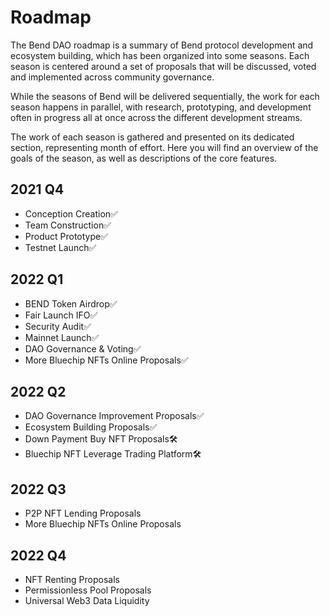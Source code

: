 # Roadmap

The Bend DAO roadmap is a summary of Bend protocol development and ecosystem building, which has been organized into some seasons. Each season is centered around a set of proposals that will be discussed, voted and implemented across community governance.

While the seasons of Bend will be delivered sequentially, the work for each season happens in parallel, with research, prototyping, and development often in progress all at once across the different development streams.

The work of each season is gathered and presented on its dedicated section, representing month of effort. Here you will find an overview of the goals of the season, as well as descriptions of the core features.

## 2021 Q4

* Conception Creation✅
* Team Construction✅
* Product Prototype✅
* Testnet Launch✅

## 2022 Q1

* BEND Token Airdrop✅
* Fair Launch IFO✅
* Security Audit✅
* Mainnet Launch✅
* DAO Governance & Voting✅
* More Bluechip NFTs Online Proposals✅

## 2022 Q2

* DAO Governance Improvement Proposals✅
* Ecosystem Building Proposals✅
* Down Payment Buy NFT Proposals🛠️
* Bluechip NFT Leverage Trading Platform🛠️

## 2022 Q3

* P2P NFT Lending Proposals
* More Bluechip NFTs Online Proposals

## 2022 Q4

* NFT Renting Proposals
* Permissionless Pool Proposals
* Universal Web3 Data Liquidity

